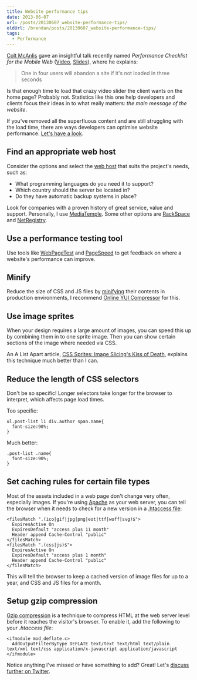 ```yaml
---
title: Website performance tips
date: 2013-06-07
url: /posts/20130607_website-performance-tips/
oldUrl: /brendan/posts/20130607_website-performance-tips/
tags:
  - Performance
---
```


[Colt McAnlis](https://twitter.com/duhroach) gave an insightful talk recently named _Performance Checklist for the Mobile Web_ ([Video](http://www.youtube.com/watch?v=0UNWi7FA36M), [Slides](http://mainroach.appspot.com/docs/PCMW.pdf)), where he explains:

> One in four users will abandon a site if it's not loaded in three seconds

Is that enough time to load that crazy video slider the client wants on the home page? Probably not. Statistics like this one help developers and clients focus their ideas in to what really matters: _the main message of the website_.

If you've removed all the superfluous content and are still struggling with the load time, there are ways developers can optimise website performance. [Let's have a look](https://vine.co/v/bQbrUJPzJ5Y).

## Find an appropriate web host

Consider the options and select the [web host](http://en.wikipedia.org/wiki/Web_hosting_service) that suits the project's needs, such as:

- What programming languages do you need it to support?
- Which country should the server be located in?
- Do they have automatic backup systems in place?

Look for companies with a proven history of great service, value and support. Personally, I use [MediaTemple](http://mediatemple.net/). Some other options are [RackSpace](http://www.rackspace.com.au/) and [NetRegistry](http://www.netregistry.com.au/web-hosting/cloud-hosting/).

## Use a performance testing tool

Use tools like [WebPageTest](http://www.webpagetest.org/) and [PageSpeed](https://developers.google.com/speed/pagespeed/) to get feedback on where a website's performance can improve.

## Minify

Reduce the size of CSS and JS files by [minifying](<http://en.wikipedia.org/wiki/Minification_(programming)>) their contents in production environments, I recommend [Online YUI Compressor](http://refresh-sf.com/yui) for this.

## Use image sprites

When your design requires a large amount of images, you can speed this up by combining them in to one sprite image. Then you can show certain sections of the image where needed via CSS.

An A List Apart article, [CSS Sprites: Image Slicing's Kiss of Death](http://alistapart.com/article/sprites), explains this technique much better than I can.

## Reduce the length of CSS selectors

Don't be so specific! Longer selectors take longer for the browser to interpret, which affects page load times.

Too specific:

```
ul.post-list li div.author span.name{
  font-size:90%;
}
```

Much better:

```
.post-list .name{
  font-size:90%;
}
```

## Set caching rules for certain file types

Most of the assets included in a web page don't change very often, especially images.
If you're using [Apache](http://en.wikipedia.org/wiki/Apache_web_server) as your web server, you can tell the browser when it needs to check for a new version in a [.htaccess file](http://en.wikipedia.org/wiki/Htaccess):

```
<filesMatch ".(ico|gif|jpg|png|eot|ttf|woff|svg)$">
  ExpiresActive On
  ExpiresDefault "access plus 11 month"
  Header append Cache-Control "public"
</filesMatch>
<filesMatch ".(css|js)$">
  ExpiresActive On
  ExpiresDefault "access plus 1 month"
  Header append Cache-Control "public"
</filesMatch>
```

This will tell the browser to keep a cached version of image files for up to a year, and CSS and JS files for a month.

## Setup gzip compression

[Gzip compression](https://developers.google.com/speed/articles/gzip) is a technique to compress HTML at the web server level before it reaches the visitor's browser. To enable it, add the following to your _.htaccess file_:

```
<ifmodule mod_deflate.c>
  AddOutputFilterByType DEFLATE text/text text/html text/plain text/xml text/css application/x-javascript application/javascript
</ifmodule>
```

Notice anything I've missed or have something to add? Great! Let's [discuss further on Twitter](https://twitter.com/brendanmurty/status/342901968458612736).
